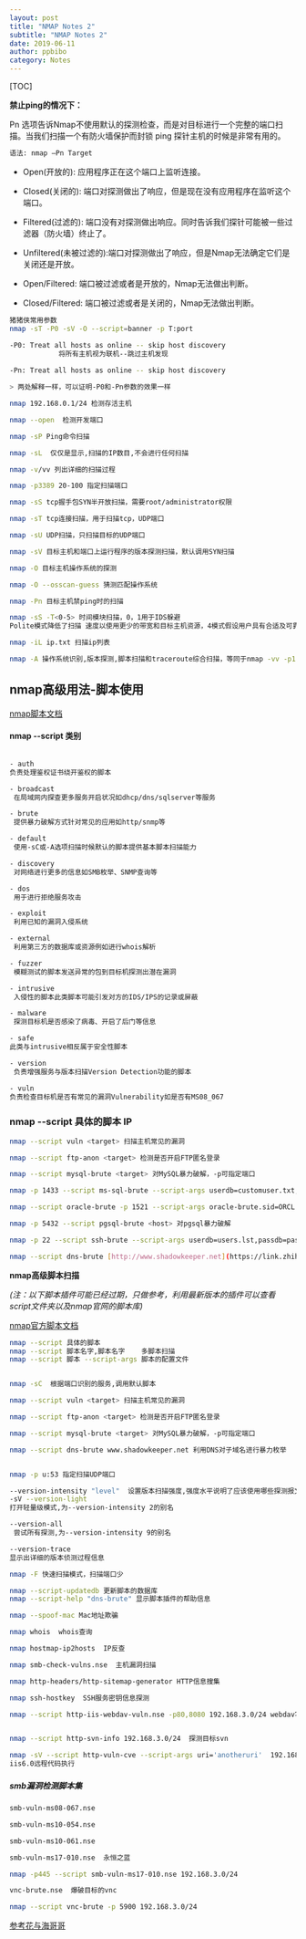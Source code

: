 ```yaml
---
layout: post
title: "NMAP Notes 2" 
subtitle: "NMAP Notes 2"
date: 2019-06-11
author: ppbibo
category: Notes
---
```


[TOC]



**禁止ping的情况下：**

Pn 选项告诉Nmap不使用默认的探测检查，而是对目标进行一个完整的端口扫描。当我们扫描一个有防火墙保护而封锁 ping 探针主机的时候是非常有用的。

```bash
语法: nmap –Pn Target
```



- Open(开放的): 应用程序正在这个端口上监听连接。

- Closed(关闭的): 端口对探测做出了响应，但是现在没有应用程序在监听这个端口。

- Filtered(过滤的): 端口没有对探测做出响应。同时告诉我们探针可能被一些过滤器（防火墙）终止了。

- Unfiltered(未被过滤的):端口对探测做出了响应，但是Nmap无法确定它们是关闭还是开放。

- Open/Filtered: 端口被过滤或者是开放的，Nmap无法做出判断。

- Closed/Filtered: 端口被过滤或者是关闭的，Nmap无法做出判断。

```bash
猪猪侠常用参数
nmap -sT -P0 -sV -O --script=banner -p T:port

-P0: Treat all hosts as online -- skip host discovery
			将所有主机视为联机--跳过主机发现
			
-Pn: Treat all hosts as online -- skip host discovery

> 两处解释一样，可以证明-P0和-Pn参数的效果一样

nmap 192.168.0.1/24 检测存活主机

nmap --open  检测开发端口

nmap -sP Ping命令扫描

nmap -sL  仅仅是显示,扫描的IP数目,不会进行任何扫描

nmap -v/vv 列出详细的扫描过程

nmap -p3389 20-100 指定扫描端口

nmap -sS tcp握手包SYN半开放扫描，需要root/administrator权限

nmap -sT tcp连接扫描，用于扫描tcp，UDP端口

nmap -sU UDP扫描，只扫描目标的UDP端口

nmap -sV 目标主机和端口上运行程序的版本探测扫描，默认调用SYN扫描

nmap -O 目标主机操作系统的探测

nmap -O --osscan-guess 猜测匹配操作系统

nmap -Pn 目标主机禁ping时的扫描

nmap -sS -T<0-5> 时间模块扫描，0，1用于IDS躲避
Polite模式降低了扫描 速度以使用更少的带宽和目标主机资源，4模式假设用户具有合适及可靠的网络从而加速扫描.

nmap -iL ip.txt 扫描ip列表

nmap -A 操作系统识别,版本探测,脚本扫描和traceroute综合扫描，等同于nmap -vv -p1-100,3306,3389 -O -traceroute 10.130.1.43
```

## nmap高级用法-脚本使用



[nmap脚本文档](https://nmap.org/nsedoc/)



#### nmap --script  类别

```bash

- auth 
负责处理鉴权证书绕开鉴权的脚本  

- broadcast
 在局域网内探查更多服务开启状况如dhcp/dns/sqlserver等服务  

- brute
 提供暴力破解方式针对常见的应用如http/snmp等  

- default
 使用-sC或-A选项扫描时候默认的脚本提供基本脚本扫描能力  

- discovery
 对网络进行更多的信息如SMB枚举、SNMP查询等  

- dos
 用于进行拒绝服务攻击  

- exploit
 利用已知的漏洞入侵系统  

- external
 利用第三方的数据库或资源例如进行whois解析  

- fuzzer
 模糊测试的脚本发送异常的包到目标机探测出潜在漏洞

- intrusive
 入侵性的脚本此类脚本可能引发对方的IDS/IPS的记录或屏蔽

- malware
 探测目标机是否感染了病毒、开启了后门等信息  

- safe
此类与intrusive相反属于安全性脚本  

- version
 负责增强服务与版本扫描Version Detection功能的脚本  

- vuln
负责检查目标机是否有常见的漏洞Vulnerability如是否有MS08_067
```



### nmap --script 具体的脚本 IP

```bash
nmap --script vuln <target> 扫描主机常见的漏洞

nmap --script ftp-anon <target> 检测是否开启FTP匿名登录

nmap --script mysql-brute <target> 对MySQL暴力破解，-p可指定端口

nmap -p 1433 --script ms-sql-brute --script-args userdb=customuser.txt,passdb=custompass.txt <host> 对mssql暴力破解

nmap --script oracle-brute -p 1521 --script-args oracle-brute.sid=ORCL <host> 对Oracle进行破解

nmap -p 5432 --script pgsql-brute <host> 对pgsql暴力破解

nmap -p 22 --script ssh-brute --script-args userdb=users.lst,passdb=pass.lst --script-args ssh-brute.timeout=4s <target> 对ssh进行破解

nmap --script dns-brute [http://www.shadowkeeper.net](https://link.zhihu.com/?target=http%3A//www.shadowkeeper.net) 利用DNS对子域名进行暴力枚举

```



**nmap高级脚本扫描**

*(注：以下脚本插件可能已经过期，只做参考，利用最新版本的插件可以查看script文件夹以及nmap官网的脚本库)*

[nmap官方脚本文档](https://nmap.org/nsedoc/)

```bash
nmap --script 具体的脚本
nmap --script 脚本名字,脚本名字    多脚本扫描
nmap --script 脚本 --script-args 脚本的配置文件


nmap -sC  根据端口识别的服务,调用默认脚本

nmap --script vuln <target> 扫描主机常见的漏洞

nmap --script ftp-anon <target> 检测是否开启FTP匿名登录

nmap --script mysql-brute <target> 对MySQL暴力破解，-p可指定端口

nmap --script dns-brute www.shadowkeeper.net 利用DNS对子域名进行暴力枚举


nmap -p u:53 指定扫描UDP端口

--version-intensity "level"  设置版本扫描强度,强度水平说明了应该使用哪些探测报文。数值越高服务越有可能被正确识别。默认是7
-sV --version-light                 
打开轻量级模式,为--version-intensity 2的别名

--version-all                 
 尝试所有探测,为--version-intensity 9的别名

--version-trace                 
显示出详细的版本侦测过程信息

nmap -F 快速扫描模式，扫描端口少

nmap --script-updatedb 更新脚本的数据库
nmap --script-help "dns-brute" 显示脚本插件的帮助信息

nmap --spoof-mac Mac地址欺骗

nmap whois  whois查询

nmap hostmap-ip2hosts  IP反查

nmap smb-check-vulns.nse  主机漏洞扫描

nmap http-headers/http-sitemap-generator HTTP信息搜集

nmap ssh-hostkey  SSH服务密钥信息探测

nmap --script http-iis-webdav-vuln.nse -p80,8080 192.168.3.0/24 webdav写文件扫描


nmap --script http-svn-info 192.168.3.0/24  探测目标svn

nmap -sV --script http-vuln-cve --script-args uri='anotheruri'  192.168.3.0/24
iis6.0远程代码执行


```


##### smb漏洞检测脚本集

```bash
smb-vuln-ms08-067.nse

smb-vuln-ms10-054.nse

smb-vuln-ms10-061.nse

smb-vuln-ms17-010.nse  永恒之蓝

nmap -p445 --script smb-vuln-ms17-010.nse 192.168.3.0/24

```

```bash
vnc-brute.nse  爆破目标的vnc

nmap --script vnc-brute -p 5900 192.168.3.0/24
```

[参考花与海哥哥](https://note.youdao.com/ynoteshare1/index.html?id=444b2d6b17cabd01d86605f2ca743f7e&type=note#/)


